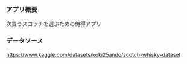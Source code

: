### アプリ概要
次買うスコッチを選ぶための俺得アプリ

### データソース
https://www.kaggle.com/datasets/koki25ando/scotch-whisky-dataset